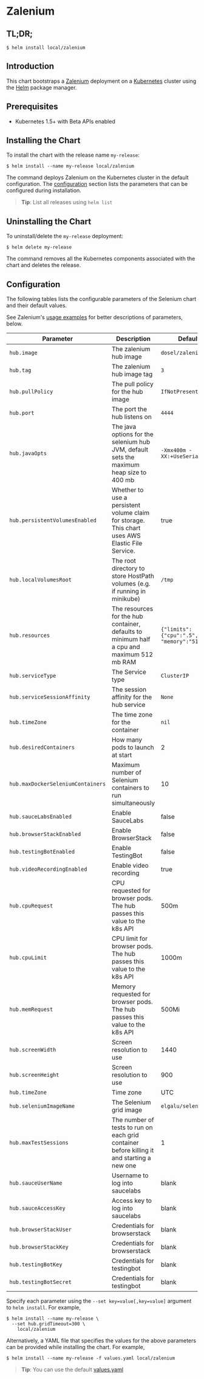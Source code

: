 # Zalenium

## TL;DR;

```console
$ helm install local/zalenium
```

## Introduction

This chart bootstraps a [Zalenium](https://github.com/zalando/zalenium) deployment on a [Kubernetes](http://kubernetes.io) cluster using the [Helm](https://helm.sh) package manager.

## Prerequisites

- Kubernetes 1.5+ with Beta APIs enabled

## Installing the Chart

To install the chart with the release name `my-release`:

```console
$ helm install --name my-release local/zalenium
```

The command deploys Zalenium on the Kubernetes cluster in the default configuration. The [configuration](#configuration) section lists the parameters that can be configured during installation.

> **Tip**: List all releases using `helm list`

## Uninstalling the Chart

To uninstall/delete the `my-release` deployment:

```console
$ helm delete my-release
```

The command removes all the Kubernetes components associated with the chart and deletes the release.

## Configuration

The following tables lists the configurable parameters of the Selenium chart and their default values.

See Zalenium's [usage examples](https://github.com/zalando/zalenium/blob/master/docs/usage_examples.md) for better descriptions of parameters, below.

| Parameter | Description | Default |
| --------- | ----------- | ------- |
| `hub.image` | The zalenium hub image | `dosel/zalenium` |
| `hub.tag` | The zalenium hub image tag | `3` |
| `hub.pullPolicy` | The pull policy for the hub image | `IfNotPresent` |
| `hub.port` | The port the hub listens on | `4444` |
| `hub.javaOpts` | The java options for the selenium hub JVM, default sets the maximum heap size to 400 mb | `-Xmx400m -XX:+UseSerialGC` |
| `hub.persistentVolumesEnabled` | Whether to use a persistent volume claim for storage.  This chart uses AWS Elastic File Service. | true |
| `hub.localVolumesRoot` | The root directory to store HostPath volumes (e.g. if running in minikube) | `/tmp` |
| `hub.resources` | The resources for the hub container, defaults to minimum half a cpu and maximum 512 mb RAM | `{"limits":{"cpu":".5", "memory":"512Mi"}}` |
| `hub.serviceType` | The Service type | `ClusterIP` |
| `hub.serviceSessionAffinity` | The session affinity for the hub service| `None` |
| `hub.timeZone` | The time zone for the container | `nil` |
| `hub.desiredContainers` | How many pods to launch at start | 2 |
| `hub.maxDockerSeleniumContainers` | Maximum number of Selenium containers to run simultaneously | 10 |
| `hub.sauceLabsEnabled` | Enable SauceLabs | false |
| `hub.browserStackEnabled` | Enable BrowserStack | false |
| `hub.testingBotEnabled` | Enable TestingBot | false |
| `hub.videoRecordingEnabled` | Enable video recording | true |
| `hub.cpuRequest` | CPU requested for browser pods.  The hub passes this value to the k8s API | 500m |
| `hub.cpuLimit` | CPU limit for browser pods.  The hub passes this value to the k8s API | 1000m |
| `hub.memRequest` | Memory requested for browser pods.  The hub passes this value to the k8s API | 500Mi |
| `hub.screenWidth` | Screen resolution to use | 1440 |
| `hub.screenHeight` | Screen resolution to use | 900 |
| `hub.timeZone` | Time zone | UTC |
| `hub.seleniumImageName` | The Selenium grid image | `elgalu/selenium` |
| `hub.maxTestSessions` | The number of tests to run on each grid container before killing it and starting a new one | 1 |
| `hub.sauceUserName` | Username to log into saucelabs | blank |
| `hub.sauceAccessKey` | Access key to log into saucelabs | blank |
| `hub.browserStackUser` | Credentials for browserstack | blank |
| `hub.browserStackKey` | Credentials for browserstack | blank |
| `hub.testingBotKey` | Credentials for testingbot | blank | 
| `hub.testingBotSecret` | Credentials for testingbot | blank | 

Specify each parameter using the `--set key=value[,key=value]` argument to `helm install`. For example,

```console
$ helm install --name my-release \
  --set hub.gridTimeout=300 \
    local/zalenium
```

Alternatively, a YAML file that specifies the values for the above parameters can be provided while installing the chart. For example,

```console
$ helm install --name my-release -f values.yaml local/zalenium
```

> **Tip**: You can use the default [values.yaml](values.yaml)

